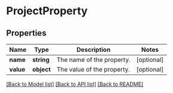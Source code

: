 # ProjectProperty

## Properties
Name | Type | Description | Notes
------------ | ------------- | ------------- | -------------
**name** | **string** | The name of the property. | [optional] 
**value** | **object** | The value of the property. | [optional] 

[[Back to Model list]](../README.md#documentation-for-models) [[Back to API list]](../README.md#documentation-for-api-endpoints) [[Back to README]](../README.md)


